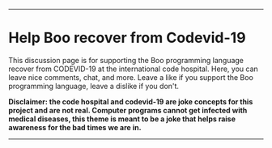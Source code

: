 ***

# Help Boo recover from Codevid-19

This discussion page is for supporting the Boo programming language recover from CODEVID-19 at the international code hospital. Here, you can leave nice comments, chat, and more. Leave a like if you support the Boo programming language, leave a dislike if you don't.

**Disclaimer: the code hospital and codevid-19 are joke concepts for this project and are not real. Computer programs cannot get infected with medical diseases, this theme is meant to be a joke that helps raise awareness for the bad times we are in.**

***
